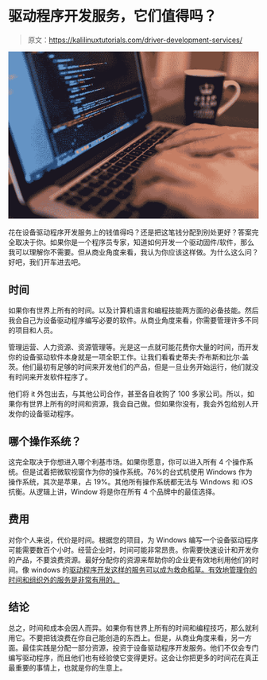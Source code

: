 # 驱动程序开发服务，它们值得吗？

> 原文：<https://kalilinuxtutorials.com/driver-development-services/>

[![Driver Development](img//bb8aa4b195a1ee193f355b30c302845d.png "Driver Development")](https://1.bp.blogspot.com/-aqfQaMrpUFk/Xs_IUAlc1aI/AAAAAAAAJGo/2ydXXujKMfgm0eWGlyo5Ikz89TlNqChZwCLcBGAsYHQ/s1600/Driver%2BDevelopment%2B.jpg)

花在设备驱动程序开发服务上的钱值得吗？还是把这笔钱分配到别处更好？答案完全取决于你。如果你是一个程序员专家，知道如何开发一个驱动固件/软件，那么我可以理解你不需要。但从商业角度来看，我认为你应该这样做。为什么这么问？好吧，我们开车进去吧。

## **时间**

如果你有世界上所有的时间。以及计算机语言和编程技能两方面的必备技能。然后我会自己为设备驱动程序编写必要的软件。从商业角度来看，你需要管理许多不同的项目和人员。

管理运营、人力资源、资源管理等。光是这一点就可能花费你大量的时间，而开发你的设备驱动软件本身就是一项全职工作。让我们看看史蒂夫·乔布斯和比尔·盖茨。他们最初有足够的时间来开发他们的产品，但是一旦业务开始运行，他们就没有时间来开发软件程序了。

他们将 it 外包出去，与其他公司合作，甚至各自收购了 100 多家公司。所以，如果你有世界上所有的时间和资源，我会自己做。但如果你没有，我会外包给别人开发你的设备驱动程序。

## 哪个操作系统？

这完全取决于你想进入哪个利基市场。如果你愿意，你可以进入所有 4 个操作系统。但是试着把微软视窗作为你的操作系统。76%的台式机使用 Windows 作为操作系统，其次是苹果，占 19%。其他所有操作系统都无法与 Windows 和 iOS 抗衡。从逻辑上讲，Window 将是你在所有 4 个品牌中的最佳选择。

## 费用

对你个人来说，代价是时间。根据您的项目，为 Windows 编写一个设备驱动程序可能需要数百个小时。经营企业时，时间可能非常昂贵。你需要快速设计和开发你的产品，不要浪费资源。最好分配你的资源来帮助你的企业更有效地利用他们的时间。像 windows 的[驱动程序开发这样的服务可以成为救命稻草。有效地管理你的时间和组织外的服务是非常有用的。](https://www.integrasources.com/services/windows-driver-development/)

## 结论

总之，时间和成本会因人而异。如果你有世界上所有的时间和编程技巧，那么就利用它。不要把钱浪费在你自己能创造的东西上。但是，从商业角度来看，另一方面。最佳实践是分配一部分资源，投资于设备驱动程序开发服务。他们不仅会专门编写驱动程序，而且他们也有经验使它变得更好。这会让你把更多的时间花在真正最重要的事情上，也就是你的生意上。